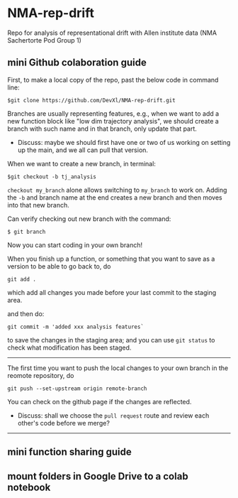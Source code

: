 # NMA-rep-drift
Repo for analysis of representational drift with Allen institute data (NMA Sachertorte Pod Group 1)

## mini Github colaboration guide

First, to make a local copy of the repo, past the below code in command line:

```
$git clone https://github.com/DevXl/NMA-rep-drift.git
```

Branches are usually representing features, e.g., when we want to add a new function block like "low dim trajectory analysis", we should create a branch with such name and in that branch, only update that part.

- Discuss: maybe we should first have one or two of us working on setting up the main, and we all can pull that version.

When we want to create a new branch, in terminal:

```
$git checkout -b tj_analysis
```

`checkout my_branch` alone allows switching to  `my_branch` to work on. Adding the `-b` and branch name at the end creates a new branch and then moves into that new branch.

Can verify checking out new branch with the command:

```
$ git branch
```

Now you can start coding in your own branch!

When you finish up a function, or something that you want to save as a version to be able to go back to, do

```
git add .
```

which add all changes you made before your last commit to the staging area.

and then do:

```
git commit -m 'added xxx analysis features`
```

to save the changes in the staging area; and you can use `git status` to check what modification has been staged.

-----

The first time you want to push the local changes to your own branch in the reomote repository, do

```
git push --set-upstream origin remote-branch
```

You can check on the github page if the changes are reflected.

- Discuss: shall we choose the `pull request` route and review each other's code before we merge?

-----


## mini function sharing guide


## mount folders in Google Drive to a colab notebook
